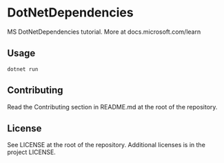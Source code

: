 # DotNetDependencies

MS DotNetDependencies tutorial. More at docs.microsoft.com/learn

## Usage

```commandline
dotnet run
```

## Contributing

Read the Contributing section in README.md at the root of the repository.

## License

See LICENSE at the root of the repository. Additional licenses is in the project LICENSE.
